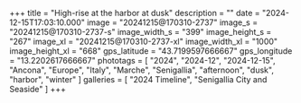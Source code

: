 +++
title = "High-rise at the harbor at dusk"
description = ""
date = "2024-12-15T17:03:10.000"
image = "20241215@170310-2737"
image_s = "20241215@170310-2737-s"
image_width_s = "399"
image_height_s = "267"
image_xl = "20241215@170310-2737-xl"
image_width_xl = "1000"
image_height_xl = "668"
gps_latitude = "43.7199597666667"
gps_longitude = "13.2202617666667"
phototags = [ "2024", "2024-12", "2024-12-15", "Ancona", "Europe", "Italy", "Marche", "Senigallia", "afternoon", "dusk", "harbor", "winter" ]
galleries = [ "2024 Timeline", "Senigallia City and Seaside" ]
+++
